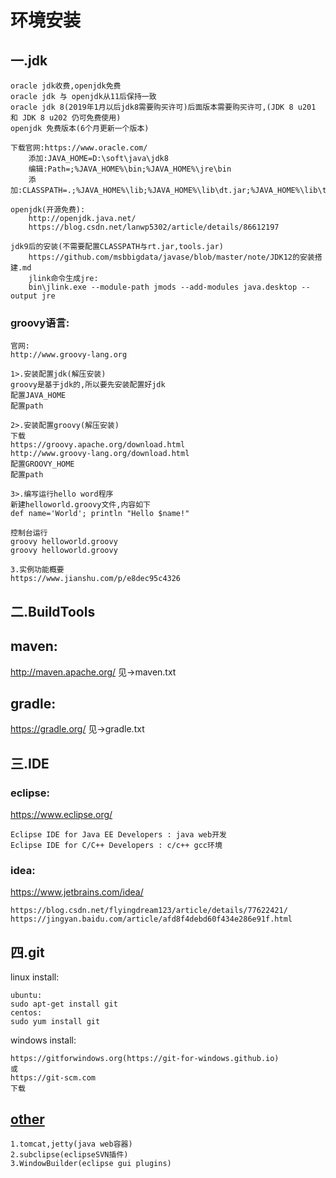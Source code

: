 # 环境安装

## 一.jdk

```
oracle jdk收费,openjdk免费
oracle jdk 与 openjdk从11后保持一致
oracle jdk 8(2019年1月以后jdk8需要购买许可)后面版本需要购买许可,(JDK 8 u201 和 JDK 8 u202 仍可免费使用)
openjdk 免费版本(6个月更新一个版本)

下载官网:https://www.oracle.com/
	添加:JAVA_HOME=D:\soft\java\jdk8
	编辑:Path=;%JAVA_HOME%\bin;%JAVA_HOME%\jre\bin
	添加:CLASSPATH=.;%JAVA_HOME%\lib;%JAVA_HOME%\lib\dt.jar;%JAVA_HOME%\lib\tools.jar
	
openjdk(开源免费):
	http://openjdk.java.net/
	https://blog.csdn.net/lanwp5302/article/details/86612197
	
jdk9后的安装(不需要配置CLASSPATH与rt.jar,tools.jar)
	https://github.com/msbbigdata/javase/blob/master/note/JDK12的安装搭建.md
	jlink命令生成jre:
	bin\jlink.exe --module-path jmods --add-modules java.desktop --output jre
```

### groovy语言:

```
官网:
http://www.groovy-lang.org

1>.安装配置jdk(解压安装)
groovy是基于jdk的,所以要先安装配置好jdk
配置JAVA_HOME
配置path

2>.安装配置groovy(解压安装)
下载
https://groovy.apache.org/download.html
http://www.groovy-lang.org/download.html
配置GROOVY_HOME
配置path

3>.编写运行hello word程序
新建helloworld.groovy文件,内容如下
def name='World'; println "Hello $name!"

控制台运行
groovy helloworld.groovy
groovy helloworld.groovy

3.实例功能概要
https://www.jianshu.com/p/e8dec95c4326
```


## 二.BuildTools

## maven:

http://maven.apache.org/ 	见->maven.txt

## gradle:

https://gradle.org/ 		见->gradle.txt

## 三.IDE

### eclipse:

https://www.eclipse.org/

```
Eclipse IDE for Java EE Developers : java web开发
Eclipse IDE for C/C++ Developers : c/c++ gcc环境
```

### idea:

https://www.jetbrains.com/idea/

```
https://blog.csdn.net/flyingdream123/article/details/77622421/
https://jingyan.baidu.com/article/afd8f4debd60f434e286e91f.html
```
## 四.git

linux install:

```
ubuntu:
sudo apt-get install git
centos:
sudo yum install git
```

windows install:

```
https://gitforwindows.org(https://git-for-windows.github.io)
或
https://git-scm.com
下载
```

## [other](other.md)

```
1.tomcat,jetty(java web容器)
2.subclipse(eclipseSVN插件)
3.WindowBuilder(eclipse gui plugins)
```

